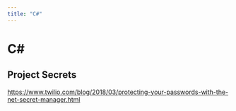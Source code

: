 ```yaml
---
title: "C#"
---
```

# C\#
## Project Secrets
https://www.twilio.com/blog/2018/03/protecting-your-passwords-with-the-net-secret-manager.html
